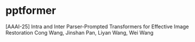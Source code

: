 # pptformer
[AAAI-25] Intra and Inter Parser-Prompted Transformers for Effective Image Restoration
Cong Wang, Jinshan Pan, Liyan Wang, Wei Wang
